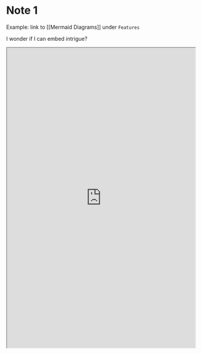 # Note 1

Example: link to [[Mermaid Diagrams]] under `Features`

I wonder if I can embed intrigue?

<iframe src="https://intrigue-app.github.io/?document=G5tC7Ny-42sA703Nl2w8W" width=100% height=800px></iframe>
